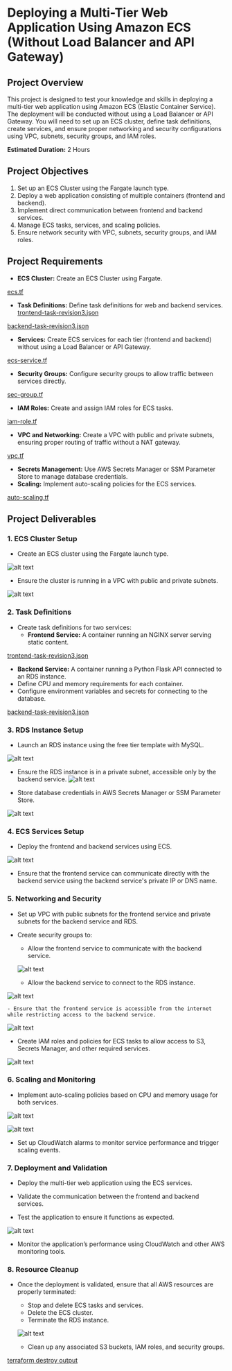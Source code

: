 # Deploying a Multi-Tier Web Application Using Amazon ECS (Without Load Balancer and API Gateway)

## Project Overview

This project is designed to test your knowledge and skills in deploying a multi-tier web application using Amazon ECS (Elastic Container Service). The deployment will be conducted without using a Load Balancer or API Gateway. You will need to set up an ECS cluster, define task definitions, create services, and ensure proper networking and security configurations using VPC, subnets, security groups, and IAM roles.

**Estimated Duration:** 2 Hours

## Project Objectives

1. Set up an ECS Cluster using the Fargate launch type.
2. Deploy a web application consisting of multiple containers (frontend and backend).
3. Implement direct communication between frontend and backend services.
4. Manage ECS tasks, services, and scaling policies.
5. Ensure network security with VPC, subnets, security groups, and IAM roles.

## Project Requirements

- **ECS Cluster:** Create an ECS Cluster using Fargate.

[ecs.tf](ecs.tf)

- **Task Definitions:** Define task definitions for web and backend services.
[trontend-task-revision3.json](frontend-task-revision3.json)

[backend-task-revision3.json](backend-task-revision3.json)

- **Services:** Create ECS services for each tier (frontend and backend) without using a Load Balancer or API Gateway.

[ecs-service.tf](ecs-service.tf)

- **Security Groups:** Configure security groups to allow traffic between services directly.

[sec-group.tf](sec-group.tf)

- **IAM Roles:** Create and assign IAM roles for ECS tasks.

[iam-role.tf](iam-role.tf)

- **VPC and Networking:** Create a VPC with public and private subnets, ensuring proper routing of traffic without a NAT gateway.

[vpc.tf](vpc.tf)

- **Secrets Management:** Use AWS Secrets Manager or SSM Parameter Store to manage database credentials.
- **Scaling:** Implement auto-scaling policies for the ECS services.

[auto-scaling.tf](auto-scaling.tf)

## Project Deliverables

### 1. ECS Cluster Setup

- Create an ECS cluster using the Fargate launch type.

![alt text](img/image1.png)

- Ensure the cluster is running in a VPC with public and private subnets.

![alt text](img/image3.png)

### 2. Task Definitions

- Create task definitions for two services:
  - **Frontend Service:** A container running an NGINX server serving static content.

[trontend-task-revision3.json](frontend-task-revision3.json)

  - **Backend Service:** A container running a Python Flask API connected to an RDS instance.
- Define CPU and memory requirements for each container.
- Configure environment variables and secrets for connecting to the database.


[backend-task-revision3.json](backend-task-revision3.json)

### 3. RDS Instance Setup

- Launch an RDS instance using the free tier template with MySQL.

![alt text](img/image2.png)

- Ensure the RDS instance is in a private subnet, accessible only by the backend service.
![alt text](img/image4.png)

- Store database credentials in AWS Secrets Manager or SSM Parameter Store.

![alt text](img/image5.png)

### 4. ECS Services Setup

- Deploy the frontend and backend services using ECS.

![alt text](img/image6.png)

- Ensure that the frontend service can communicate directly with the backend service using the backend service's private IP or DNS name.

### 5. Networking and Security

- Set up VPC with public subnets for the frontend service and private subnets for the backend service and RDS.
- Create security groups to:
  - Allow the frontend service to communicate with the backend service.
  
  ![alt text](img/image7.png)

  - Allow the backend service to connect to the RDS instance.

![alt text](img/image9.png)
  
    - Ensure that the frontend service is accessible from the internet while restricting access to the backend service.
  
  ![alt text](img/image8.png)

- Create IAM roles and policies for ECS tasks to allow access to S3, Secrets Manager, and other required services.

![alt text](img/image10.png)

### 6. Scaling and Monitoring

- Implement auto-scaling policies based on CPU and memory usage for both services.

![alt text](img/image11.png)

![alt text](img/image12.png)

- Set up CloudWatch alarms to monitor service performance and trigger scaling events.

### 7. Deployment and Validation

- Deploy the multi-tier web application using the ECS services.

- Validate the communication between the frontend and backend services.
- Test the application to ensure it functions as expected.

![alt text](img/image13.png)

- Monitor the application’s performance using CloudWatch and other AWS monitoring tools.

### 8. Resource Cleanup

- Once the deployment is validated, ensure that all AWS resources are properly terminated:
  - Stop and delete ECS tasks and services.
  - Delete the ECS cluster.
  - Terminate the RDS instance.
  
  ![alt text](img/image14.png)

  - Clean up any associated S3 buckets, IAM roles, and security groups.
  
[terraform destroy output](destroy.log)
